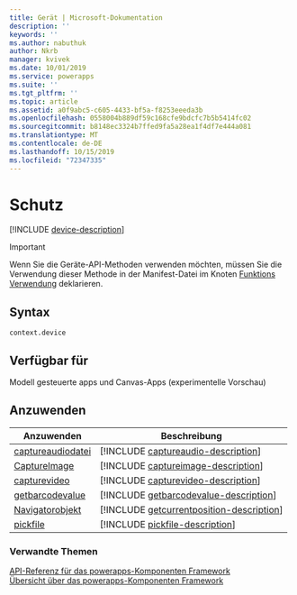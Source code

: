 ```yaml
---
title: Gerät | Microsoft-Dokumentation
description: ''
keywords: ''
ms.author: nabuthuk
author: Nkrb
manager: kvivek
ms.date: 10/01/2019
ms.service: powerapps
ms.suite: ''
ms.tgt_pltfrm: ''
ms.topic: article
ms.assetid: a0f9abc5-c605-4433-bf5a-f8253eeeda3b
ms.openlocfilehash: 0558004b889df59c168cfe9bdcfc7b5b5414fc02
ms.sourcegitcommit: b8148ec3324b7ffed9fa5a28ea1f4df7e444a081
ms.translationtype: MT
ms.contentlocale: de-DE
ms.lasthandoff: 10/15/2019
ms.locfileid: "72347335"
---
```

# <a name="device"></a>Schutz

[!INCLUDE [device-description](includes/device-description.md)]

> [!IMPORTANT]
> Wenn Sie die Geräte-API-Methoden verwenden möchten, müssen Sie die Verwendung dieser Methode in der Manifest-Datei im Knoten [Funktions Verwendung](../manifest-schema-reference/feature-usage.md) deklarieren.

## <a name="syntax"></a>Syntax

`context.device`

## <a name="available-for"></a>Verfügbar für 

Modell gesteuerte apps und Canvas-Apps (experimentelle Vorschau)

## <a name="methods"></a>Anzuwenden

|Anzuwenden | Beschreibung |
| ------------- |-------------|
|[captureaudiodatei](device/captureaudio.md)|[!INCLUDE [captureaudio-description](device/includes/captureaudio-description.md)]|
|[CaptureImage](device/captureimage.md)|[!INCLUDE [captureimage-description](device/includes/captureimage-description.md)]|
|[capturevideo](device/capturevideo.md)|[!INCLUDE [capturevideo-description](device/includes/capturevideo-description.md)]|
|[getbarcodevalue](device/getbarcodevalue.md)|[!INCLUDE [getbarcodevalue-description](device/includes/getbarcodevalue-description.md)]|
|[Navigatorobjekt](device/getcurrentposition.md)|[!INCLUDE [getcurrentposition-description](device/includes/getcurrentposition-description.md)]|
|[pickfile](device/pickfile.md)|[!INCLUDE [pickfile-description](device/includes/pickfile-description.md)]|

### <a name="related-topics"></a>Verwandte Themen

[API-Referenz für das powerapps-Komponenten Framework](../reference/index.md)<br/>
[Übersicht über das powerapps-Komponenten Framework](../overview.md)